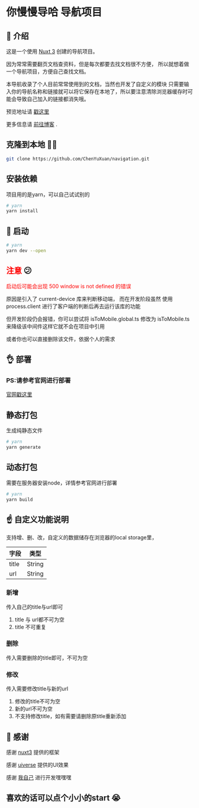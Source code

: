 # 你慢慢导哈 导航项目

## 🙌 介绍

这是一个使用 [Nuxt 3](https://nuxt.com/) 创建的导航项目。

因为常常需要翻页文档查资料，但是每次都要去找文档很不方便，
所以就想着做一个导航项目，方便自己查找文档。

本导航收录了个人目前常常使用到的文档，当然也开发了自定义的模块
只需要输入你的导航名称和链接就可以将它保存在本地了，所以要注意清除浏览器缓存时可能会导致自己加入的链接都消失哦。

预览地址请 [戳这里](https://nmmdh.site/)

更多信息请 [前往博客](https://afreesoul.top/index.php/archives/104/) .

## 克隆到本地 😮‍💨

```bash
git clone https://github.com/ChenYuXuan/navigation.git
```

## 安装依赖

项目用的是yarn，可以自己试试别的

```bash
# yarn
yarn install
```

## 👐  启动


```bash
# yarn
yarn dev --open
```
## <font color=red>注意</font>  😕 

<font color=red>启动后可能会出现 500 window is not defined 的错误</font>

原因是引入了 current-device 库来判断移动端，
而在开发阶段虽然 使用 process.client 进行了客户端的判断后再去运行该库的功能

但开发阶段仍会报错，你可以尝试将 isToMobile.global.ts 修改为 isToMobile.ts 来降级该中间件这样它就不会在项目中引用

或者你也可以直接删除该文件，依据个人的需求

## 👌 部署 

### PS:请参考官网进行部署
[官网戳这里](https://nuxt.com.cn/docs/getting-started/deployment)


## 静态打包

生成纯静态文件
 
```bash
# yarn
yarn generate
```
## 动态打包

需要在服务器安装node，详情参考官网进行部署

```bash
# yarn
yarn build
```

## ☝ 自定义功能说明

支持增、删、改，自定义的数据储存在浏览器的local storage里，

| 字段      | 类型          |
| ----------- | ----------- |
| title       | String      |
| url         | String      |

### 新增

传入自己的title与url即可

1. title 与 url都不可为空
2.  title 不可重复

### 删除

传入需要删除的title即可，不可为空

### 修改

传入需要修改title与新的url


1. 修改的title不可为空
2. 新的url不可为空
2. 不支持修改title，如有需要请删除原title重新添加




## 🤝 感谢

感谢 [nuxt3](https://nuxt.com.cn/) 提供的框架

感谢 [uiverse](https://uiverse.io/) 提供的UI效果

感谢 [我自己](https://www.afreesoul.top/) 进行开发嘿嘿嘿

##  喜欢的话可以点个小小的start 😭
